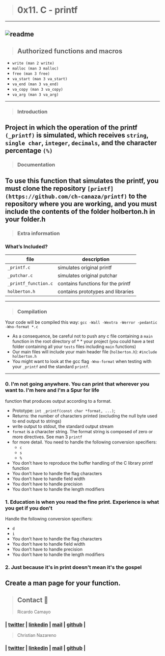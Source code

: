 > # 0x11. C - printf
---
![readme](https://img.shields.io/badge/readme-OK-green.svg?colorB=00C106)
---
> ## Authorized functions and macros
* `write (man 2 write)`
* `malloc (man 3 malloc)`
* `free (man 3 free)`
* `va_start (man 3 va_start)`
* `va_end (man 3 va_end)`
* `va_copy (man 3 va_copy)`
* `va_arg (man 3 va_arg)`
---
> ### Introduction
Project in which the operation of the printf `(_printf)` is simulated, which receives `string`, `single char`, `integer`, `decimals`, and the character percentage `(%)`
---
> ### Documentation
To use this function that simulates the printf, you must clone the repository `[printf](https://github.com/ch-canaza/printf)` to the repository where you are working, and you must include the contents of the folder holberton.h in your folder.h
---
> ### Extra information

### What’s Included?
|file|description| 
|----|-----------|
|  `_printf.c`  | simulates original printf | 
|  `_putchar.c` | simulates original putchar | 
|  `_printf_function.c`  | contains functions for the printf | 
| `holberton.h` | contains prototypes and libraries| 
---
> ### Compilation
Your code will be compiled this way:
`gcc -Wall -Wextra -Werror -pedantic -Wno-format *.c`
* As a consequence, be careful not to push any c file containing a `main` function in the root directory of * * your project (you could have a test folder containing all your `tests` files including `main` functions)
* Our main files will include your main header file (`holberton.h`): `#include holberton.h`
* You might want to look at the gcc flag `-Wno-format` when testing with your `_printf` and the standard `printf`.
---
### 0. I'm not going anywhere. You can print that wherever you want to. I'm here and I'm a Spur for life
function that produces output according to a format.
* Prototype: `int _printf(const char *format, ...)`;
* Returns: the number of characters printed (excluding the null byte used to end output to strings)
* write output to stdout, the standard output stream
* `format` is a character string. The format string is composed of zero or more directives. See man 3 `printf`
* for more detail. You need to handle the following conversion specifiers:
  * `c`
  * `s`
  * `%`
* You don’t have to reproduce the buffer handling of the C library printf function
* You don’t have to handle the flag characters
* You don’t have to handle field width
* You don’t have to handle precision
* You don’t have to handle the length modifiers
### 1. Education is when you read the fine print. Experience is what you get if you don't
Handle the following conversion specifiers:

* `d`
* `i`
* You don’t have to handle the flag characters
* You don’t have to handle field width
* You don’t have to handle precision
* You don’t have to handle the length modifiers
### 2. Just because it's in print doesn't mean it's the gospel
Create a man page for your function.
---
> ## Contact 💬
> Ricardo Camayo
### | [twitter](https://twitter.com/RICARDO1470) | [linkedin](https://www.linkedin.com/in/ricardo-alfonso-camayo/) | [mail](1466@holbertonschool.com) | [github](https://github.com/ricardo1470/README/blob/master/README.md) |

> Christian Nazareno
### | [twitter](https://twitter.com/Camilo06134257) | [linkedin](https://www.linkedin.com/in/christian-nazareno-8441b81a1/) | [mail](1464@holbertonschool.com) | [github](https://github.com/ch-canaza)  |

